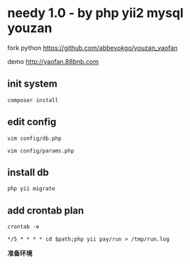 
# needy 1.0 - by php yii2 mysql youzan

fork python  https://github.com/abbeyokgo/youzan_yaofan

demo http://yaofan.88bnb.com


## init system

```
composer install

```

## edit config

```
vim config/db.php

vim config/params.php
```



## install db
```
php yii migrate
```

## add crontab plan

```
crontab -e

*/5 * * * * cd $path;php yii pay/run > /tmp/run.log
```


**准备环境**
